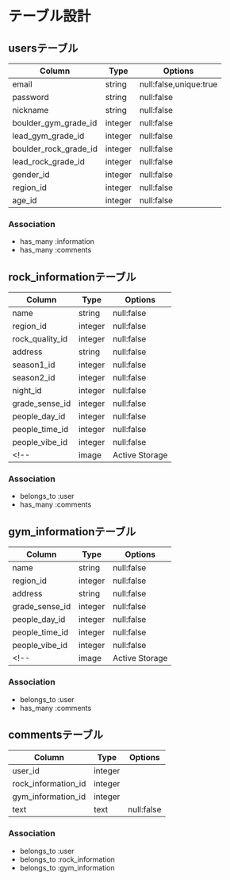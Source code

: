 # テーブル設計
## usersテーブル
| Column                  | Type     | Options                 |
| ----------------------- | -------- | ----------------------- |
| email                   | string   | null:false,unique:true  |
| password                | string   | null:false              |
| nickname                | string   | null:false              |
| boulder_gym_grade_id    | integer  | null:false              |
| lead_gym_grade_id       | integer  | null:false              |
| boulder_rock_grade_id   | integer  | null:false              |
| lead_rock_grade_id      | integer  | null:false              |
| gender_id               | integer  | null:false              |
| region_id               | integer  | null:false              |
| age_id                  | integer  | null:false              |


### Association
- has_many :information
- has_many :comments

## rock_informationテーブル
| Column              | Type           | Options                 |
| ------------------- | --------       | ----------------------- |
| name                | string         | null:false              |
| region_id           | integer        | null:false              |
| rock_quality_id     | integer        | null:false              |
| address             | string         | null:false              |
| season1_id          | integer        | null:false              |
| season2_id          | integer        | null:false              |
| night_id            | integer        | null:false              |
| grade_sense_id      | integer        | null:false              |
| people_day_id       | integer        | null:false              |
| people_time_id      | integer        | null:false              |
| people_vibe_id      | integer        | null:false              |
<!-- | image          | Active Storage |                         | -->

### Association
- belongs_to :user
- has_many :comments

## gym_informationテーブル
| Column              | Type           | Options                 |
| ------------------- | --------       | ----------------------- |
| name                | string         | null:false              |
| region_id           | integer        | null:false              |
| address             | string         | null:false              |
| grade_sense_id      | integer        | null:false              |
| people_day_id       | integer        | null:false              |
| people_time_id      | integer        | null:false              |
| people_vibe_id      | integer        | null:false              |
<!-- | image          | Active Storage |                         | -->

### Association
- belongs_to :user
- has_many :comments


## commentsテーブル
| Column                 | Type           | Options                 |
| ---------------------- | --------       | ----------------------- |
| user_id                | integer        |                         |
| rock_information_id    | integer        |                         |
| gym_information_id     | integer        |                         |
| text                   | text           | null:false              |

### Association
- belongs_to :user
- belongs_to :rock_information
- belongs_to :gym_information